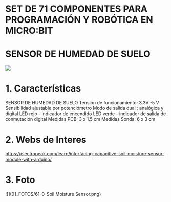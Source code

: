 # **SET DE 71 COMPONENTES PARA PROGRAMACIÓN Y ROBÓTICA EN MICRO:BIT**

# SENSOR DE HUMEDAD DE SUELO

![](01_fotos/61-0-Soil_Moisture_Sensor.png)

# 1. Características

SENSOR DE HUMEDAD DE SUELO
Tensión de funcionamiento: 3.3V -5 V
Sensibilidad ajustable por potenciómetro
Modo de salida dual : analógica y digital
LED rojo - indicador de encendido
LED verde - indicador de salida de conmutación digital
Medidas PCB: 3 x 1.5 cm
Medidas Sonda: 6  x 3 cm

# 2. Webs de Interes

<https://electropeak.com/learn/interfacing-capacitive-soil-moisture-sensor-module-with-arduino/>

# 3. Foto

![](01_FOTOS/61-0-Soil Moisture Sensor.png)
